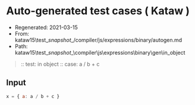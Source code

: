 # Auto-generated test cases ( Kataw )
- Regenerated: 2021-03-15
- From: kataw15\test\__snapshot__/compiler/js/expressions/binary/autogen.md
- Path: kataw15\test\__snapshot__\compiler\js\expressions\binary\gen\in_object
> :: test: in object
> :: case: a / b + c
## Input

`````js
x = { a: a / b + c }
`````
